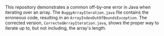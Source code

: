 This repository demonstrates a common off-by-one error in Java when iterating over an array.  The `BuggyArrayIteration.java` file contains the erroneous code, resulting in an `ArrayIndexOutOfBoundsException`.  The corrected version, `CorrectedArrayIteration.java`, shows the proper way to iterate up to, but not including, the array's length.